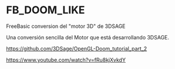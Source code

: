 # FB_DOOM_LIKE
FreeBasic conversion del "motor 3D" de 3DSAGE

Una conversión sencilla del Motor que está desarrollando 3DSAGE.

https://github.com/3DSage/OpenGL-Doom_tutorial_part_2

https://www.youtube.com/watch?v=fRu8kjXvkdY
